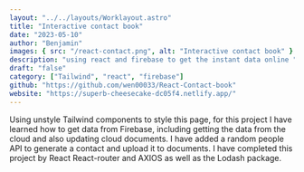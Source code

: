 ```yaml
---
layout: "../../layouts/Worklayout.astro"
title: "Interactive contact book"
date: "2023-05-10"
author: "Benjamin"
images: { src: "/react-contact.png", alt: "Interactive contact book" }
description: "using react and firebase to get the instant data online "
draft: "false"
category: ["Tailwind", "react", "firebase"]
github: "https://github.com/wen00033/React-Contact-book"
website: "https://superb-cheesecake-dc05f4.netlify.app/"
---
```


Using unstyle Tailwind components to style this page, for this project I have learned how to get data from Firebase, including getting the data from the cloud and also updating cloud documents. I have added a random people API to generate a contact and upload it to documents. I have completed this project by React React-router and AXIOS as well as the Lodash package.
